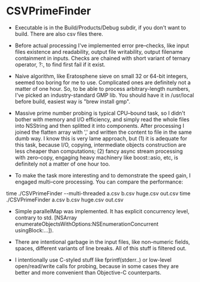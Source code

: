 # CSVPrimeFinder

* Executable is in the Build/Products/Debug subdir, if you don't want to build. 
There are also csv files there.

* Before actual processing I've implemented error pre–checks, 
like input files existence and readability, output file writability, output filename containment in inputs.
Checks are chained with short variant of ternary operator, ?:, 
to find first fail if it exist.

* Naive algorithm, like Eratosphene sieve on small 32 or 64-bit integers, 
seemed too boring for me to use.
Complicated ones are definitely not a matter of one hour.
So, to be able to process arbitrary-length numbers, 
I've picked an industry-standard GMP lib.
You should have it in /usr/local before build,
easiest way is "brew install gmp".

* Massive prime number probing is typical CPU–bound task, 
so I didn't bother with memory and I/O efficiency,
and simply read the whole files into NSString and then splitted it into components. 
After processing I joined the flatten array with ',' and written the content to file in the same dumb way. 
I know this is very lame approach, but
 (1) it is adequate for this task, because I/O, copying, intermediate objects construction 
     are less cheaper than computations;
 (2) fancy async stream processing with zero–copy, engaging heavy machinery like boost::asio, 
     etc, is definitely not a matter of one hour too.

* To make the task more interesting and to demonstrate the speed gain, I engaged multi–core processing.
You can compare the performance:
 
time ./CSVPrimeFinder --multi-threaded a.csv b.csv huge.csv out.csv
time ./CSVPrimeFinder a.csv b.csv huge.csv out.csv

* Simple parallelMap was implemented. It has explicit concurrency level,
contrary to std. [NSArray enumerateObjectsWithOptions:NSEnumerationConcurrent usingBlock:...]).

* There are intentional garbage in the input files, like non–numeric fields, spaces, different variants of line breaks.
All of this stuff is filtered out. 

* I intentionally use C-styled stuff like fprintf(stderr..) or low-level open/read/write calls for probing, 
because in some cases they are better and more convenient than Objective-C counterparts.